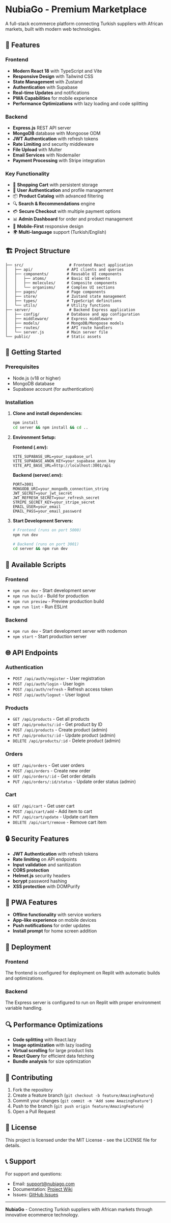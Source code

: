 # NubiaGo - Premium Marketplace

A full-stack ecommerce platform connecting Turkish suppliers with African markets, built with modern web technologies.

## 🚀 Features

### Frontend
- **Modern React 18** with TypeScript and Vite
- **Responsive Design** with Tailwind CSS
- **State Management** with Zustand
- **Authentication** with Supabase
- **Real-time Updates** and notifications
- **PWA Capabilities** for mobile experience
- **Performance Optimizations** with lazy loading and code splitting

### Backend
- **Express.js** REST API server
- **MongoDB** database with Mongoose ODM
- **JWT Authentication** with refresh tokens
- **Rate Limiting** and security middleware
- **File Upload** with Multer
- **Email Services** with Nodemailer
- **Payment Processing** with Stripe integration

### Key Functionality
- 🛒 **Shopping Cart** with persistent storage
- 👤 **User Authentication** and profile management
- 📦 **Product Catalog** with advanced filtering
- 🔍 **Search & Recommendations** engine
- 💳 **Secure Checkout** with multiple payment options
- 📊 **Admin Dashboard** for order and product management
- 📱 **Mobile-First** responsive design
- 🌍 **Multi-language** support (Turkish/English)

## 🏗️ Project Structure

```
├── src/                    # Frontend React application
│   ├── api/               # API clients and queries
│   ├── components/        # Reusable UI components
│   │   ├── atoms/         # Basic UI elements
│   │   ├── molecules/     # Composite components
│   │   └── organisms/     # Complex UI sections
│   ├── pages/             # Page components
│   ├── store/             # Zustand state management
│   ├── types/             # TypeScript definitions
│   └── utils/             # Utility functions
├── server/                 # Backend Express application
│   ├── config/            # Database and app configuration
│   ├── middleware/        # Express middleware
│   ├── models/            # MongoDB/Mongoose models
│   ├── routes/            # API route handlers
│   └── server.js          # Main server file
└── public/                # Static assets
```

## 🚦 Getting Started

### Prerequisites
- Node.js (v18 or higher)
- MongoDB database
- Supabase account (for authentication)

### Installation

1. **Clone and install dependencies:**
   ```bash
   npm install
   cd server && npm install && cd ..
   ```

2. **Environment Setup:**

   **Frontend (.env):**
   ```env
   VITE_SUPABASE_URL=your_supabase_url
   VITE_SUPABASE_ANON_KEY=your_supabase_anon_key
   VITE_API_BASE_URL=http://localhost:3001/api
   ```

   **Backend (server/.env):**
   ```env
   PORT=3001
   MONGODB_URI=your_mongodb_connection_string
   JWT_SECRET=your_jwt_secret
   JWT_REFRESH_SECRET=your_refresh_secret
   STRIPE_SECRET_KEY=your_stripe_secret
   EMAIL_USER=your_email
   EMAIL_PASS=your_email_password
   ```

3. **Start Development Servers:**
   ```bash
   # Frontend (runs on port 5000)
   npm run dev

   # Backend (runs on port 3001)
   cd server && npm run dev
   ```

## 🔧 Available Scripts

### Frontend
- `npm run dev` - Start development server
- `npm run build` - Build for production
- `npm run preview` - Preview production build
- `npm run lint` - Run ESLint

### Backend
- `npm run dev` - Start development server with nodemon
- `npm start` - Start production server

## 🌐 API Endpoints

### Authentication
- `POST /api/auth/register` - User registration
- `POST /api/auth/login` - User login
- `POST /api/auth/refresh` - Refresh access token
- `POST /api/auth/logout` - User logout

### Products
- `GET /api/products` - Get all products
- `GET /api/products/:id` - Get product by ID
- `POST /api/products` - Create product (admin)
- `PUT /api/products/:id` - Update product (admin)
- `DELETE /api/products/:id` - Delete product (admin)

### Orders
- `GET /api/orders` - Get user orders
- `POST /api/orders` - Create new order
- `GET /api/orders/:id` - Get order details
- `PUT /api/orders/:id/status` - Update order status (admin)

### Cart
- `GET /api/cart` - Get user cart
- `POST /api/cart/add` - Add item to cart
- `PUT /api/cart/update` - Update cart item
- `DELETE /api/cart/remove` - Remove cart item

## 🔒 Security Features

- **JWT Authentication** with refresh tokens
- **Rate limiting** on API endpoints
- **Input validation** and sanitization
- **CORS protection**
- **Helmet.js** security headers
- **bcrypt** password hashing
- **XSS protection** with DOMPurify

## 📱 PWA Features

- **Offline functionality** with service workers
- **App-like experience** on mobile devices
- **Push notifications** for order updates
- **Install prompt** for home screen addition

## 🚀 Deployment

### Frontend
The frontend is configured for deployment on Replit with automatic builds and optimizations.

### Backend
The Express server is configured to run on Replit with proper environment variable handling.

## 🔍 Performance Optimizations

- **Code splitting** with React.lazy
- **Image optimization** with lazy loading
- **Virtual scrolling** for large product lists
- **React Query** for efficient data fetching
- **Bundle analysis** for size optimization

## 🤝 Contributing

1. Fork the repository
2. Create a feature branch (`git checkout -b feature/AmazingFeature`)
3. Commit your changes (`git commit -m 'Add some AmazingFeature'`)
4. Push to the branch (`git push origin feature/AmazingFeature`)
5. Open a Pull Request

## 📄 License

This project is licensed under the MIT License - see the LICENSE file for details.

## 📞 Support

For support and questions:
- Email: support@nubiago.com
- Documentation: [Project Wiki](link-to-wiki)
- Issues: [GitHub Issues](link-to-issues)

---

**NubiaGo** - Connecting Turkish suppliers with African markets through innovative ecommerce technology.